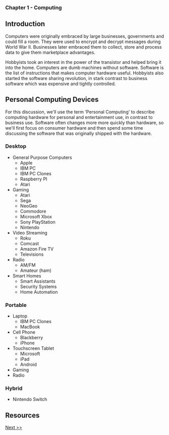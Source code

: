 ### Chapter 1 - Computing

## Introduction

Computers were originally embraced by large businesses, governments and could fill a room. They were used to encrypt and decrypt messages during World War II. Businesses later embraced them to collect, store and process data to give them marketplace advantages.

Hobbyists took an interest in the power of the transistor and helped bring it into the home. Computers are dumb machines without software. Software is the list of instructions that makes computer hardware useful. Hobbyists also started the software sharing revolution, in stark contrast to business software which was expensive and tightly controlled.

## Personal Computing Devices

For this discussion, we'll use the term 'Personal Computing' to describe computing hardware for personal and entertainment use, in contrast to business use. Software often changes more more quickly than hardware, so we'll first focus on consumer hardware and then spend some time discussing the software that was originally shipped with the hardware.

### Desktop

* General Purpose Computers
  * Apple
  * IBM PC
  * IBM PC Clones
  * Raspberry PI
  * Atari
* Gaming
  * Atari
  * Sega
  * NeoGeo
  * Commodore
  * Microsoft Xbox
  * Sony PlayStation
  * Nintendo
* Video Streaming
  * Roku
  * Comcast
  * Amazon Fire TV
  * Televisions
* Radio
  * AM/FM
  * Amateur (ham)
* Smart Homes
  * Smart Assistants
  * Security Systems
  * Home Automation

### Portable

* Laptop
  * IBM PC Clones
  * MacBook
* Cell Phone
  * Blackberry
  * iPhone
* Touchscreen Tablet
  * Microsoft
  * iPad
  * Android
* Gaming
* Radio

### Hybrid

* Nintendo Switch

## Resources

[Next >>](030-chapter-02.md)
